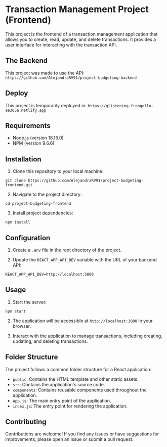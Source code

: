 <!-- @format -->

# Transaction Management Project (Frontend)

This project is the frontend of a transaction management application that allows you to create, read, update, and delete transactions. It provides a user interface for interacting with the transaction API.

## The Backend

This project was made to use the API: `https://github.com/AlejandraRV91/project-budgeting-backend`

## Deploy

This project is temporarily deployed in: `https://glistening-frangollo-ae305a.netlify.app`

## Requirements

-   Node.js (version 18.16.0)
-   NPM (version 9.6.6)

## Installation

1. Clone this repository to your local machine:

```shell
git clone https://github.com/AlejandraRV91/project-budgeting-frontend.git
```

2. Navigate to the project directory:

```shell
cd project-budgeting-frontend
```

3. Install project dependencies:

```shell
npm install
```

## Configuration

1. Create a `.env` file in the root directory of the project.

2. Update the `REACT_APP_API_DEV` variable with the URL of your backend API:

```shell
REACT_APP_API_DEV=http://localhost:5000
```

## Usage

1. Start the server:

```shell
npm start
```

2. The application will be accessible at `http://localhost:3000` in your browser.

3. Interact with the application to manage transactions, including creating, updating, and deleting transactions.

## Folder Structure

The project follows a common folder structure for a React application:

-   `public`: Contains the HTML template and other static assets.
-   `src`: Contains the application's source code.
-   `components`: Contains reusable components used throughout the application.
-   `App.js`: The main entry point of the application.
-   `index.js`: The entry point for rendering the application.

## Contributing

Contributions are welcome! If you find any issues or have suggestions for improvements, please open an issue or submit a pull request.
